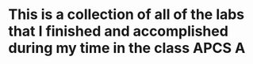 # This is a collection of all of the labs that I finished and accomplished during my time in the class APCS A